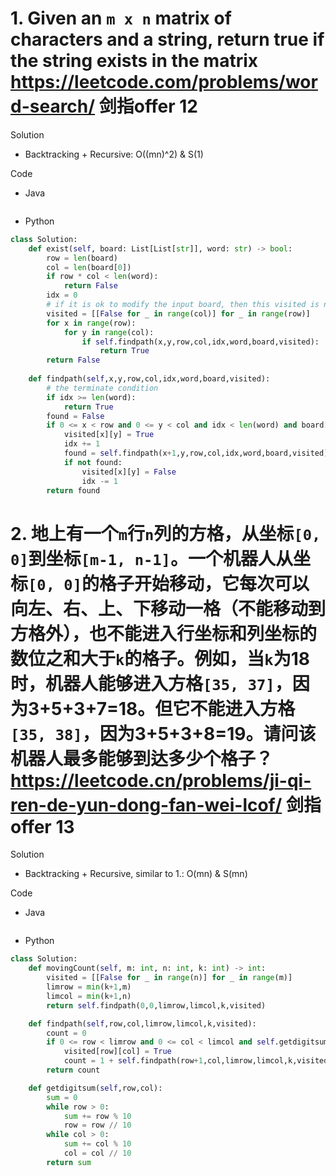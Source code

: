 # 1. Given an `m x n` matrix of characters and a string, return true if the string exists in the matrix https://leetcode.com/problems/word-search/ 剑指offer 12

Solution

- Backtracking + Recursive: O((mn)^2) & S(1)

Code

- Java

```java

```

- Python

```python
class Solution:
    def exist(self, board: List[List[str]], word: str) -> bool:
        row = len(board)
        col = len(board[0])
        if row * col < len(word):
            return False
        idx = 0
        # if it is ok to modify the input board, then this visited is not neccessary
        visited = [[False for _ in range(col)] for _ in range(row)]
        for x in range(row):
            for y in range(col):
                if self.findpath(x,y,row,col,idx,word,board,visited):
                    return True
        return False
    
    def findpath(self,x,y,row,col,idx,word,board,visited):
        # the terminate condition
        if idx >= len(word):
            return True
        found = False
        if 0 <= x < row and 0 <= y < col and idx < len(word) and board[x][y] == word[idx] and not visited[x][y]:
            visited[x][y] = True
            idx += 1
            found = self.findpath(x+1,y,row,col,idx,word,board,visited) or self.findpath(x-1,y,row,col,idx,word,board,visited) or self.findpath(x,y+1,row,col,idx,word,board,visited) or self.findpath(x,y-1,row,col,idx,word,board,visited)
            if not found:
                visited[x][y] = False
                idx -= 1
        return found
```

# 2. 地上有一个`m`行`n`列的方格，从坐标`[0, 0]`到坐标`[m-1, n-1]`。一个机器人从坐标`[0, 0]`的格子开始移动，它每次可以向左、右、上、下移动一格（不能移动到方格外），也不能进入行坐标和列坐标的数位之和大于`k`的格子。例如，当`k`为18时，机器人能够进入方格`[35, 37]`，因为3+5+3+7=18。但它不能进入方格`[35, 38]`，因为3+5+3+8=19。请问该机器人最多能够到达多少个格子？ https://leetcode.cn/problems/ji-qi-ren-de-yun-dong-fan-wei-lcof/ 剑指offer 13

Solution

- Backtracking + Recursive, similar to 1.: O(mn) & S(mn)

Code

- Java

```java

```

- Python

```python
class Solution:
    def movingCount(self, m: int, n: int, k: int) -> int:
        visited = [[False for _ in range(n)] for _ in range(m)]
        limrow = min(k+1,m)
        limcol = min(k+1,n)
        return self.findpath(0,0,limrow,limcol,k,visited)

    def findpath(self,row,col,limrow,limcol,k,visited):
        count = 0
        if 0 <= row < limrow and 0 <= col < limcol and self.getdigitsum(row,col) <= k and not visited[row][col]:
            visited[row][col] = True
            count = 1 + self.findpath(row+1,col,limrow,limcol,k,visited) + self.findpath(row-1,col,limrow,limcol,k,visited) + self.findpath(row,col+1,limrow,limcol,k,visited) + self.findpath(row,col-1,limrow,limcol,k,visited)
        return count

    def getdigitsum(self,row,col):
        sum = 0
        while row > 0:
            sum += row % 10
            row = row // 10
        while col > 0:
            sum += col % 10
            col = col // 10
        return sum
```